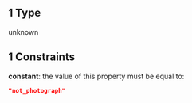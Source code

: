 ## 1 Type

unknown

## 1 Constraints

**constant**: the value of this property must be equal to:

```json
"not_photograph"
```
